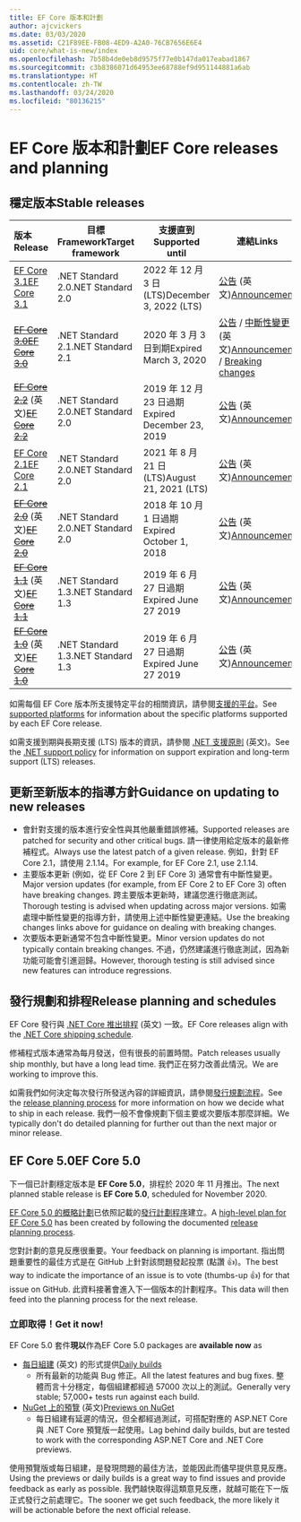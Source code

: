 ```yaml
---
title: EF Core 版本和計劃
author: ajcvickers
ms.date: 03/03/2020
ms.assetid: C21F89EE-FB08-4ED9-A2A0-76CB7656E6E4
uid: core/what-is-new/index
ms.openlocfilehash: 7b58b4de0eb8d9575f77e0b147da017eabad1867
ms.sourcegitcommit: c3b8386071d64953ee68788ef9d951144881a6ab
ms.translationtype: HT
ms.contentlocale: zh-TW
ms.lasthandoff: 03/24/2020
ms.locfileid: "80136215"
---
```

# <a name="ef-core-releases-and-planning"></a><span data-ttu-id="88744-102">EF Core 版本和計劃</span><span class="sxs-lookup"><span data-stu-id="88744-102">EF Core releases and planning</span></span>

## <a name="stable-releases"></a><span data-ttu-id="88744-103">穩定版本</span><span class="sxs-lookup"><span data-stu-id="88744-103">Stable releases</span></span>

| <span data-ttu-id="88744-104">版本</span><span class="sxs-lookup"><span data-stu-id="88744-104">Release</span></span> | <span data-ttu-id="88744-105">目標 Framework</span><span class="sxs-lookup"><span data-stu-id="88744-105">Target framework</span></span> | <span data-ttu-id="88744-106">支援直到</span><span class="sxs-lookup"><span data-stu-id="88744-106">Supported until</span></span> | <span data-ttu-id="88744-107">連結</span><span class="sxs-lookup"><span data-stu-id="88744-107">Links</span></span>
|:--------|------------------|-----------------|------
| [<span data-ttu-id="88744-108">EF Core 3.1</span><span class="sxs-lookup"><span data-stu-id="88744-108">EF Core 3.1</span></span>](https://www.nuget.org/packages/Microsoft.EntityFrameworkCore/3.1.2) | <span data-ttu-id="88744-109">.NET Standard 2.0</span><span class="sxs-lookup"><span data-stu-id="88744-109">.NET Standard 2.0</span></span> | <span data-ttu-id="88744-110">2022 年 12 月 3 日 (LTS)</span><span class="sxs-lookup"><span data-stu-id="88744-110">December 3, 2022 (LTS)</span></span> | <span data-ttu-id="88744-111">[公告](https://devblogs.microsoft.com/dotnet/announcing-entity-framework-core-3-1-and-entity-framework-6-4/) \(英文\)</span><span class="sxs-lookup"><span data-stu-id="88744-111">[Announcement](https://devblogs.microsoft.com/dotnet/announcing-entity-framework-core-3-1-and-entity-framework-6-4/)</span></span>
| <span data-ttu-id="88744-112">~~[EF Core 3.0](https://www.nuget.org/packages/Microsoft.EntityFrameworkCore/3.0.3)~~</span><span class="sxs-lookup"><span data-stu-id="88744-112">~~[EF Core 3.0](https://www.nuget.org/packages/Microsoft.EntityFrameworkCore/3.0.3)~~</span></span> | <span data-ttu-id="88744-113">.NET Standard 2.1</span><span class="sxs-lookup"><span data-stu-id="88744-113">.NET Standard 2.1</span></span> | <span data-ttu-id="88744-114">2020 年 3 月 3 日到期</span><span class="sxs-lookup"><span data-stu-id="88744-114">Expired March 3, 2020</span></span> | <span data-ttu-id="88744-115">[公告](https://devblogs.microsoft.com/dotnet/announcing-ef-core-3-0-and-ef-6-3-general-availability/) / [中斷性變更](ef-core-3.0/breaking-changes.md) \(英文\)</span><span class="sxs-lookup"><span data-stu-id="88744-115">[Announcement](https://devblogs.microsoft.com/dotnet/announcing-ef-core-3-0-and-ef-6-3-general-availability/) / [Breaking changes](ef-core-3.0/breaking-changes.md)</span></span>
| <span data-ttu-id="88744-116">~~[EF Core 2.2](https://www.nuget.org/packages/Microsoft.EntityFrameworkCore/2.2.6)~~ \(英文\)</span><span class="sxs-lookup"><span data-stu-id="88744-116">~~[EF Core 2.2](https://www.nuget.org/packages/Microsoft.EntityFrameworkCore/2.2.6)~~</span></span> | <span data-ttu-id="88744-117">.NET Standard 2.0</span><span class="sxs-lookup"><span data-stu-id="88744-117">.NET Standard 2.0</span></span> | <span data-ttu-id="88744-118">2019 年 12 月 23 日過期</span><span class="sxs-lookup"><span data-stu-id="88744-118">Expired December 23, 2019</span></span> | <span data-ttu-id="88744-119">[公告](https://devblogs.microsoft.com/dotnet/announcing-entity-framework-core-2-2/) \(英文\)</span><span class="sxs-lookup"><span data-stu-id="88744-119">[Announcement](https://devblogs.microsoft.com/dotnet/announcing-entity-framework-core-2-2/)</span></span>
| [<span data-ttu-id="88744-120">EF Core 2.1</span><span class="sxs-lookup"><span data-stu-id="88744-120">EF Core 2.1</span></span>](https://www.nuget.org/packages/Microsoft.EntityFrameworkCore/2.1.14) | <span data-ttu-id="88744-121">.NET Standard 2.0</span><span class="sxs-lookup"><span data-stu-id="88744-121">.NET Standard 2.0</span></span> | <span data-ttu-id="88744-122">2021 年 8 月 21 日 (LTS)</span><span class="sxs-lookup"><span data-stu-id="88744-122">August 21, 2021 (LTS)</span></span> | <span data-ttu-id="88744-123">[公告](https://devblogs.microsoft.com/dotnet/announcing-entity-framework-core-2-1/) \(英文\)</span><span class="sxs-lookup"><span data-stu-id="88744-123">[Announcement](https://devblogs.microsoft.com/dotnet/announcing-entity-framework-core-2-1/)</span></span>
| <span data-ttu-id="88744-124">~~[EF Core 2.0](https://www.nuget.org/packages/Microsoft.EntityFrameworkCore/2.0.3)~~ \(英文\)</span><span class="sxs-lookup"><span data-stu-id="88744-124">~~[EF Core 2.0](https://www.nuget.org/packages/Microsoft.EntityFrameworkCore/2.0.3)~~</span></span> | <span data-ttu-id="88744-125">.NET Standard 2.0</span><span class="sxs-lookup"><span data-stu-id="88744-125">.NET Standard 2.0</span></span> | <span data-ttu-id="88744-126">2018 年 10 月 1 日過期</span><span class="sxs-lookup"><span data-stu-id="88744-126">Expired October 1, 2018</span></span> | <span data-ttu-id="88744-127">[公告](https://devblogs.microsoft.com/dotnet/announcing-entity-framework-core-2-0/) \(英文\)</span><span class="sxs-lookup"><span data-stu-id="88744-127">[Announcement](https://devblogs.microsoft.com/dotnet/announcing-entity-framework-core-2-0/)</span></span>
| <span data-ttu-id="88744-128">~~[EF Core 1.1](https://www.nuget.org/packages/Microsoft.EntityFrameworkCore/1.1.6)~~ \(英文\)</span><span class="sxs-lookup"><span data-stu-id="88744-128">~~[EF Core 1.1](https://www.nuget.org/packages/Microsoft.EntityFrameworkCore/1.1.6)~~</span></span> | <span data-ttu-id="88744-129">.NET Standard 1.3</span><span class="sxs-lookup"><span data-stu-id="88744-129">.NET Standard 1.3</span></span> | <span data-ttu-id="88744-130">2019 年 6 月 27 日過期</span><span class="sxs-lookup"><span data-stu-id="88744-130">Expired June 27 2019</span></span> | <span data-ttu-id="88744-131">[公告](https://devblogs.microsoft.com/dotnet/announcing-entity-framework-core-1-1/) \(英文\)</span><span class="sxs-lookup"><span data-stu-id="88744-131">[Announcement](https://devblogs.microsoft.com/dotnet/announcing-entity-framework-core-1-1/)</span></span>
| <span data-ttu-id="88744-132">~~[EF Core 1.0](https://www.nuget.org/packages/Microsoft.EntityFrameworkCore/1.0.6)~~ \(英文\)</span><span class="sxs-lookup"><span data-stu-id="88744-132">~~[EF Core 1.0](https://www.nuget.org/packages/Microsoft.EntityFrameworkCore/1.0.6)~~</span></span> | <span data-ttu-id="88744-133">.NET Standard 1.3</span><span class="sxs-lookup"><span data-stu-id="88744-133">.NET Standard 1.3</span></span> | <span data-ttu-id="88744-134">2019 年 6 月 27 日過期</span><span class="sxs-lookup"><span data-stu-id="88744-134">Expired June 27 2019</span></span> | <span data-ttu-id="88744-135">[公告](https://devblogs.microsoft.com/dotnet/entity-framework-core-1-0-0-available/) \(英文\)</span><span class="sxs-lookup"><span data-stu-id="88744-135">[Announcement](https://devblogs.microsoft.com/dotnet/entity-framework-core-1-0-0-available/)</span></span>

<span data-ttu-id="88744-136">如需每個 EF Core 版本所支援特定平台的相關資訊，請參閱[支援的平台](../platforms/index.md)。</span><span class="sxs-lookup"><span data-stu-id="88744-136">See [supported platforms](../platforms/index.md) for information about the specific platforms supported by each EF Core release.</span></span>

<span data-ttu-id="88744-137">如需支援到期與長期支援 (LTS) 版本的資訊，請參閱 [.NET 支援原則](https://dotnet.microsoft.com/platform/support/policy/dotnet-core) \(英文\)。</span><span class="sxs-lookup"><span data-stu-id="88744-137">See the [.NET support policy](https://dotnet.microsoft.com/platform/support/policy/dotnet-core) for information on support expiration and long-term support (LTS) releases.</span></span>

## <a name="guidance-on-updating-to-new-releases"></a><span data-ttu-id="88744-138">更新至新版本的指導方針</span><span class="sxs-lookup"><span data-stu-id="88744-138">Guidance on updating to new releases</span></span>

* <span data-ttu-id="88744-139">會針對支援的版本進行安全性與其他嚴重錯誤修補。</span><span class="sxs-lookup"><span data-stu-id="88744-139">Supported releases are patched for security and other critical bugs.</span></span> <span data-ttu-id="88744-140">請一律使用給定版本的最新修補程式。</span><span class="sxs-lookup"><span data-stu-id="88744-140">Always use the latest patch of a given release.</span></span> <span data-ttu-id="88744-141">例如，針對 EF Core 2.1，請使用 2.1.14。</span><span class="sxs-lookup"><span data-stu-id="88744-141">For example, for EF Core 2.1, use 2.1.14.</span></span>
* <span data-ttu-id="88744-142">主要版本更新 (例如，從 EF Core 2 到 EF Core 3) 通常會有中斷性變更。</span><span class="sxs-lookup"><span data-stu-id="88744-142">Major version updates (for example, from EF Core 2 to EF Core 3) often have breaking changes.</span></span> <span data-ttu-id="88744-143">跨主要版本更新時，建議您進行徹底測試。</span><span class="sxs-lookup"><span data-stu-id="88744-143">Thorough testing is advised when updating across major versions.</span></span> <span data-ttu-id="88744-144">如需處理中斷性變更的指導方針，請使用上述中斷性變更連結。</span><span class="sxs-lookup"><span data-stu-id="88744-144">Use the breaking changes links above for guidance on dealing with breaking changes.</span></span>
* <span data-ttu-id="88744-145">次要版本更新通常不包含中斷性變更。</span><span class="sxs-lookup"><span data-stu-id="88744-145">Minor version updates do not typically contain breaking changes.</span></span> <span data-ttu-id="88744-146">不過，仍然建議進行徹底測試，因為新功能可能會引進迴歸。</span><span class="sxs-lookup"><span data-stu-id="88744-146">However, thorough testing is still advised since new features can introduce regressions.</span></span>

## <a name="release-planning-and-schedules"></a><span data-ttu-id="88744-147">發行規劃和排程</span><span class="sxs-lookup"><span data-stu-id="88744-147">Release planning and schedules</span></span>

<span data-ttu-id="88744-148">EF Core 發行與 [.NET Core 推出排程](https://github.com/dotnet/core/blob/master/roadmap.md) \(英文\) 一致。</span><span class="sxs-lookup"><span data-stu-id="88744-148">EF Core releases align with the [.NET Core shipping schedule](https://github.com/dotnet/core/blob/master/roadmap.md).</span></span>

<span data-ttu-id="88744-149">修補程式版本通常為每月發送，但有很長的前置時間。</span><span class="sxs-lookup"><span data-stu-id="88744-149">Patch releases usually ship monthly, but have a long lead time.</span></span>
<span data-ttu-id="88744-150">我們正在努力改善此情況。</span><span class="sxs-lookup"><span data-stu-id="88744-150">We are working to improve this.</span></span>

<span data-ttu-id="88744-151">如需我們如何決定每次發行所發送內容的詳細資訊，請參閱[發行規劃流程](release-planning.md)。</span><span class="sxs-lookup"><span data-stu-id="88744-151">See the [release planning process](release-planning.md) for more information on how we decide what to ship in each release.</span></span>
<span data-ttu-id="88744-152">我們一般不會像規劃下個主要或次要版本那麼詳細。</span><span class="sxs-lookup"><span data-stu-id="88744-152">We typically don't do detailed planning for further out than the next major or minor release.</span></span>

## <a name="ef-core-50"></a><span data-ttu-id="88744-153">EF Core 5.0</span><span class="sxs-lookup"><span data-stu-id="88744-153">EF Core 5.0</span></span>

<span data-ttu-id="88744-154">下一個已計劃穩定版本是 **EF Core 5.0**，排程於 2020 年 11 月推出。</span><span class="sxs-lookup"><span data-stu-id="88744-154">The next planned stable release is **EF Core 5.0**, scheduled for November 2020.</span></span>

<span data-ttu-id="88744-155">[EF Core 5.0 的概略計劃](ef-core-5.0/plan.md)已依照記載的[發行計劃程序](release-planning.md)建立。</span><span class="sxs-lookup"><span data-stu-id="88744-155">A [high-level plan for EF Core 5.0](ef-core-5.0/plan.md) has been created by following the documented [release planning process](release-planning.md).</span></span>

<span data-ttu-id="88744-156">您對計劃的意見反應很重要。</span><span class="sxs-lookup"><span data-stu-id="88744-156">Your feedback on planning is important.</span></span>
<span data-ttu-id="88744-157">指出問題重要性的最佳方式是在 GitHub 上針對該問題發起投票 (點讚 👍)。</span><span class="sxs-lookup"><span data-stu-id="88744-157">The best way to indicate the importance of an issue is to vote (thumbs-up 👍) for that issue on GitHub.</span></span>
<span data-ttu-id="88744-158">此資料接著會進入下一個版本的計劃程序。</span><span class="sxs-lookup"><span data-stu-id="88744-158">This data will then feed into the planning process for the next release.</span></span>

### <a name="get-it-now"></a><span data-ttu-id="88744-159">立即取得！</span><span class="sxs-lookup"><span data-stu-id="88744-159">Get it now!</span></span>

<span data-ttu-id="88744-160">EF Core 5.0 套件**現以**作為</span><span class="sxs-lookup"><span data-stu-id="88744-160">EF Core 5.0 packages are **available now** as</span></span>

* <span data-ttu-id="88744-161">[每日組建](https://github.com/dotnet/aspnetcore/blob/master/docs/DailyBuilds.md) (英文) 的形式提供</span><span class="sxs-lookup"><span data-stu-id="88744-161">[Daily builds](https://github.com/dotnet/aspnetcore/blob/master/docs/DailyBuilds.md)</span></span>
  * <span data-ttu-id="88744-162">所有最新的功能與 Bug 修正。</span><span class="sxs-lookup"><span data-stu-id="88744-162">All the latest features and bug fixes.</span></span> <span data-ttu-id="88744-163">整體而言十分穩定，每個組建都經過 57000 次以上的測試。</span><span class="sxs-lookup"><span data-stu-id="88744-163">Generally very stable; 57,000+ tests run against each build.</span></span>
* <span data-ttu-id="88744-164">[NuGet 上的預覽](https://www.nuget.org/packages/Microsoft.EntityFrameworkCore) (英文)</span><span class="sxs-lookup"><span data-stu-id="88744-164">[Previews on NuGet](https://www.nuget.org/packages/Microsoft.EntityFrameworkCore)</span></span>
  * <span data-ttu-id="88744-165">每日組建有延遲的情況，但全都經過測試，可搭配對應的 ASP.NET Core 與 .NET Core 預覽版一起使用。</span><span class="sxs-lookup"><span data-stu-id="88744-165">Lag behind daily builds, but are tested to work with the corresponding ASP.NET Core and .NET Core previews.</span></span>

<span data-ttu-id="88744-166">使用預覽版或每日組建，是發現問題的最佳方法，並能因此而儘早提供意見反應。</span><span class="sxs-lookup"><span data-stu-id="88744-166">Using the previews or daily builds is a great way to find issues and provide feedback as early as possible.</span></span>
<span data-ttu-id="88744-167">我們越快取得這類意見反應，就越可能在下一版正式發行之前處理它。</span><span class="sxs-lookup"><span data-stu-id="88744-167">The sooner we get such feedback, the more likely it will be actionable before the next official release.</span></span>
